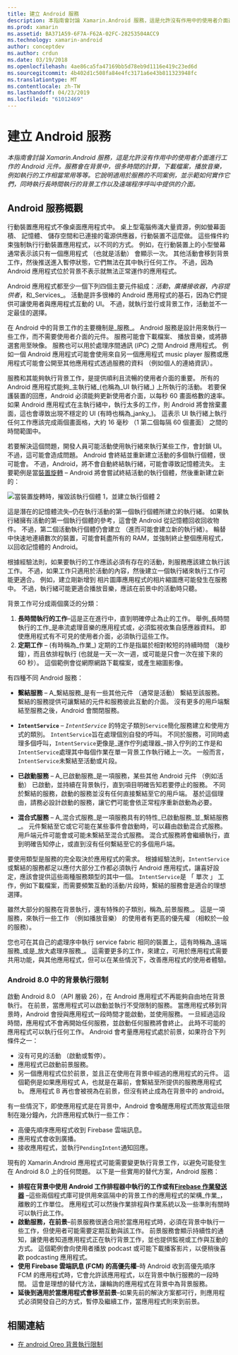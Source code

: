 ```yaml
---
title: 建立 Android 服務
description: 本指南會討論 Xamarin.Android 服務，這是允許沒有作用中的使用者介面進行工作的 Android 元件。 服務會在背景中，很多時間的計算，下載檔案，播放音樂，例如執行的工作相當常用等等。 它說明適用於服務的不同案例，並示範如何實作它們，同時執行長時間執行的背景工作以及遠端程序呼叫中提供的介面。
ms.prod: xamarin
ms.assetid: BA371A59-6F7A-F62A-02FC-28253504ACC9
ms.technology: xamarin-android
author: conceptdev
ms.author: crdun
ms.date: 03/19/2018
ms.openlocfilehash: 4ae86ca5fa47169bb5d78eb9d1116e419c23ed6d
ms.sourcegitcommit: 4b402d1c508fa84e4fc3171a6e43b811323948fc
ms.translationtype: MT
ms.contentlocale: zh-TW
ms.lasthandoff: 04/23/2019
ms.locfileid: "61012469"
---
```

# <a name="creating-android-services"></a>建立 Android 服務

_本指南會討論 Xamarin.Android 服務，這是允許沒有作用中的使用者介面進行工作的 Android 元件。服務會在背景中，很多時間的計算，下載檔案，播放音樂，例如執行的工作相當常用等等。它說明適用於服務的不同案例，並示範如何實作它們，同時執行長時間執行的背景工作以及遠端程序呼叫中提供的介面。_

## <a name="android-services-overview"></a>Android 服務概觀

行動裝置應用程式不像桌面應用程式中。 桌上型電腦佈滿大量資源，例如螢幕面積、 記憶體、 儲存空間和已連接的電源供應器，行動裝置不這麼做。 這些條件約束強制執行行動裝置應用程式，以不同的方式。 例如，在行動裝置上的小型螢幕通常表示該只有一個應用程式 （也就是活動） 會顯示一次。 其他活動會移到背景工作，然後推送進入暫停狀態，它們無法在其中執行任何工作。 不過，因為 Android 應用程式位於背景不表示就無法正常運作的應用程式。 

Android 應用程式都至少一個下列四個主要元件組成：_活動_，_廣播接收器_，_內容提供者_，和_Services_。 活動是許多很棒的 Android 應用程式的基石，因為它們提供可讓使用者與應用程式互動的 UI。 不過，就執行並行或背景工作，活動並不一定最佳的選擇。
 
在 Android 中的背景工作的主要機制是_服務_。 Android 服務是設計用來執行一些工作，而不需要使用者介面的元件。 服務可能會下載檔案、 播放音樂，或將篩選套用至映像。 服務也可以用於處理序間通訊 (_IPC_) 之間 Android 應用程式。 例如一個 Android 應用程式可能會使用來自另一個應用程式 music player 服務或應用程式可能會公開至其他應用程式透過服務的資料 （例如個人的連絡資訊）。 

服務和其能夠執行背景工作，是提供順利且流暢的使用者介面的重要。 所有的 Android 應用程式能夠_主執行緒_(也稱為_UI 執行緒_) 上所執行的活動。 若要保護裝置的回應，Android 必須能夠更新使用者介面，以每秒 60 畫面格數的速率。 如果 Android 應用程式在主執行緒中，執行太多的工作，則 Android 將會捨棄畫面，這也會導致出現不穩定的 UI (有時也稱為_janky_)。 這表示 UI 執行緒上執行任何工作應該完成兩個畫面格，大約 16 毫秒 （1 第二個每隔 60 個畫面） 之間的時間範圍中。 

若要解決這個問題，開發人員可能活動使用執行緒來執行某些工作，會封鎖 UI。 不過，這可能會造成問題。 Android 會終結並重新建立活動的多個執行個體，很可能會。 不過，Android，將不會自動終結執行緒，可能會導致記憶體流失。 主要範例是當[裝置旋轉](~/android/app-fundamentals/handling-rotation.md) &ndash; Android 將會嘗試終結活動的執行個體，然後重新建立新的：

![當裝置旋轉時，摧毀該執行個體 1，並建立執行個體 2](images/image-01.png)

這是潛在的記憶體流失&ndash;仍在執行活動的第一個執行個體所建立的執行緒。 如果執行緒擁有活動的第一個執行個體的參考，這會使 Android 從記憶體回收回收物件。 不過，第二個活動執行個體仍會建立 （進而可能會建立新的執行緒）。 輪替中快速地連續數次的裝置，可能會耗盡所有的 RAM，並強制終止整個應用程式，以回收記憶體的 Android。

根據經驗法則，如果要執行的工作應該必須有存在的活動，則服務應該建立執行該工作。 不過，如果工作只適用於活動的內容，然後建立一個執行緒來執行工作可能更適合。 例如，建立剛新增到 相片圖庫應用程式的相片縮圖應可能發生在服務中。 不過，執行緒可能更適合播放音樂，應該在前景中的活動時只聽。

背景工作可分成兩個廣泛的分類：

1. **長時間執行的工作**&ndash;這是正在進行中，直到明確停止為止的工作。 舉例_長時間執行的工作_是串流處理音樂的應用程式或，必須監視收集自感應器資料。 即使應用程式有不可見的使用者介面，必須執行這些工作。
2. **定期工作** &ndash; (有時稱為_作業_) 定期的工作是指屬於相對較短的持續時間 （幾秒鐘），而且依排程執行 (也就是一天一次一週，或可能是只會一次在接下來的 60 秒）。 這個範例會從網際網路下載檔案，或產生縮圖影像。

有四種不同 Android 服務：

* **繫結服務** &ndash; A_繫結服務_是有一些其他元件 （通常是活動） 繫結至該服務。 繫結的服務提供可讓繫結的元件和服務彼此互動的介面。 沒有更多的用戶端繫結至服務之後，Android 會關閉服務。 

* **`IntentService`** &ndash; _`IntentService`_ 的特定子類別`Service`簡化服務建立和使用方式的類別。 `IntentService`旨在處理個別自發的呼叫。 不同於服務，可同時處理多個呼叫，`IntentService`更像是_運作佇列處理器_&ndash;排入佇列的工作是和`IntentService`處理其中每個作業在單一背景工作執行緒上一次。 一般而言，`IntentService`未繫結至活動或片段。 

* **已啟動服務** &ndash; A_已啟動服務_是一項服務，某些其他 Android 元件 （例如活動） 已啟動，並持續在背景執行，直到項目明確告知若要停止的服務。 不同於繫結的服務，啟動的服務並沒有任何直接繫結至它的用戶端。 基於這個理由，請務必設計啟動的服務，讓它們可能會依正常程序重新啟動為必要。

* **混合式服務** &ndash; A_混合式服務_是一項服務具有的特性_已啟動服務_並_繫結服務_。 元件繫結至它或它可能在某些事件會啟動時，可以藉由啟動混合式服務。 用戶端元件可能會或可能未繫結至混合式服務。 混合式服務將會繼續執行，直到明確告知停止，或直到沒有任何繫結至它的多個用戶端。

要使用類型是服務的完全取決於應用程式的需求。 根據經驗法則，`IntentService`或繫結的服務都足以應付大部分工作都必須執行 Android 應用程式，讓喜好設定，應該會提供這些兩種服務類型的其中一個。 `IntentService`是 「 單次 」 工作，例如下載檔案，而需要頻繁互動的活動/片段時，繫結的服務會是適合的理想選擇。 

雖然大部分的服務在背景執行，還有特殊的子類別，稱為_前景服務_。 這是一項服務，來執行一些工作 （例如播放音樂） 的使用者有更高的優先權 （相較於一般的服務）。 

您也可在其自己的處理序中執行 service fabric 相同的裝置上，這有時稱為_遠端服務_或是_放大處理序服務_。 這需要更多的工作，來建立，可用於應用程式需要共用功能，與其他應用程式，但可以在某些情況下，改善應用程式的使用者體驗。 

### <a name="background-execution-limits-in-android-80"></a>Android 8.0 中的背景執行限制

啟動 Android 8.0 （API 層級 26），在 Android 應用程式不再能夠自由地在背景執行。 在前景，當應用程式可以啟動並執行不受限制的服務。 當應用程式移到背景時，Android 會授與應用程式一段時間才能啟動，並使用服務。 一旦經過這段時間，應用程式不會再開始任何服務，並啟動任何服務將會終止。 此時不可能的應用程式可以執行任何工作。 Android 會考量應用程式處於前景，如果符合下列條件之一：

* 沒有可見的活動 （啟動或暫停）。
* 應用程式已啟動前景服務。
* 另一個應用程式位於前景，並且正在使用在背景中經過的應用程式的元件。 這個範例是如果應用程式 A，也就是在幕前，會繫結至所提供的服務應用程式 b。 應用程式 B 再也會被視為在前景，但沒有終止成為在背景中的 android。

有一些情況下，即使應用程式是在背景中，Android 會喚醒應用程式而放寬這些限制在幾分鐘內，允許應用程式執行一些工作：
* 高優先順序應用程式收到 Firebase 雲端訊息。
* 應用程式會收到廣播。 
* 接收應用程式，並執行`PendingIntent`通知回應。

現有的 Xamarin.Android 應用程式可能需要變更執行背景工作，以避免可能發生在 Android 8.0 上的任何問題。 以下是一些實用的替代方案，Android 服務：

* **排程在背景中使用 Android 工作排程器中執行的工作或有[Firebase 作業發送器](~/android/platform/firebase-job-dispatcher.md)** &ndash;這些兩個程式庫可提供用來區隔中的背景工作的應用程式的架構_作業_，離散的工作單位。 應用程式可以然後作業排程與作業系統以及一些準則有關時可以執行此工作。
* **啟動服務，在前景**&ndash;前景服務很適合用於當應用程式時，必須在背景中執行一些工作，但使用者可能需要定期互動與該工作。 前景服務會顯示持續性的通知，讓使用者知道應用程式正在執行背景工作，並也提供監視或工作與互動的方式。 這個範例會向使用者播放 podcast 或可能下載播客影片，以便稍後喜歡 podcasting 應用程式。 
* **使用 Firebase 雲端訊息 (FCM) 的高優先權**&ndash;時 Android 收到高優先順序 FCM 的應用程式時，它會允許該應用程式，以在背景中執行服務的一段時間。 這會是理想的替代方法，讓輪詢的應用程式在背景中為背景服務。 
* **延後到適用於當應用程式會移至前景**&ndash;如果先前的解決方案都可行，則應用程式必須開發自己的方式，暫停及繼續工作，當應用程式則來到前景。

## <a name="related-links"></a>相關連結

* [在 android Oreo 背景執行限制](https://www.youtube.com/watch?v=Pumf_4yjTMc)

